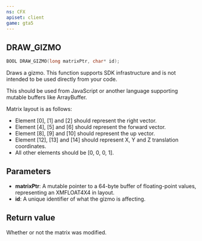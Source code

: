 ```yaml
---
ns: CFX
apiset: client
game: gta5
---
```

## DRAW_GIZMO

```c
BOOL DRAW_GIZMO(long matrixPtr, char* id);
```

Draws a gizmo. This function supports SDK infrastructure and is not intended to be used directly from your code.

This should be used from JavaScript or another language supporting mutable buffers like ArrayBuffer.

Matrix layout is as follows:

- Element \[0], \[1] and \[2] should represent the right vector.
- Element \[4], \[5] and \[6] should represent the forward vector.
- Element \[8], \[9] and \[10] should represent the up vector.
- Element \[12], \[13] and \[14] should represent X, Y and Z translation coordinates.
- All other elements should be [0, 0, 0, 1].

## Parameters
* **matrixPtr**: A mutable pointer to a 64-byte buffer of floating-point values, representing an XMFLOAT4X4 in layout.
* **id**: A unique identifier of what the gizmo is affecting.

## Return value
Whether or not the matrix was modified.